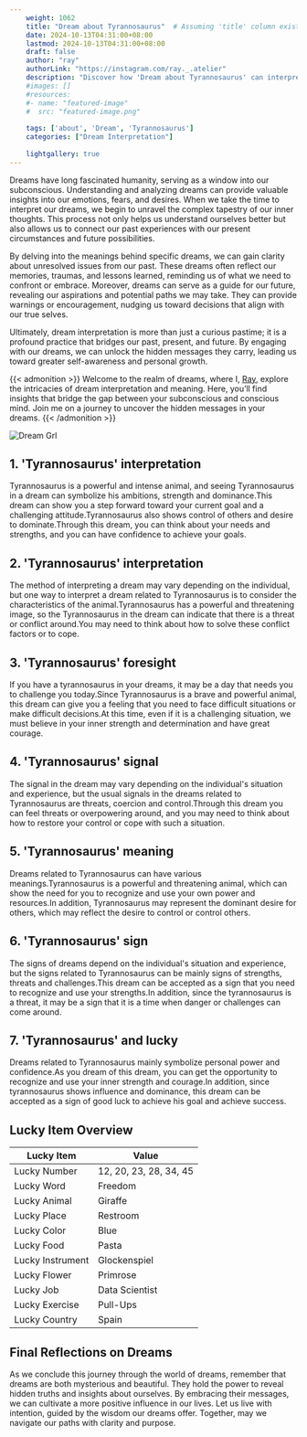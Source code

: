```yaml
---
    weight: 1062
    title: "Dream about Tyrannosaurus"  # Assuming 'title' column exists
    date: 2024-10-13T04:31:00+08:00
    lastmod: 2024-10-13T04:31:00+08:00
    draft: false
    author: "ray"
    authorLink: "https://instagram.com/ray._.atelier"
    description: "Discover how 'Dream about Tyrannosaurus' can interpret your future and uncover its significant meanings in your life."
    #images: []
    #resources:
    #- name: "featured-image"
    #  src: "featured-image.png"
    
    tags: ['about', 'Dream', 'Tyrannosaurus']
    categories: ["Dream Interpretation"]
    
    lightgallery: true
---
```

    
Dreams have long fascinated humanity, serving as a window into our subconscious. Understanding and analyzing dreams can provide valuable insights into our emotions, fears, and desires. When we take the time to interpret our dreams, we begin to unravel the complex tapestry of our inner thoughts. This process not only helps us understand ourselves better but also allows us to connect our past experiences with our present circumstances and future possibilities.

By delving into the meanings behind specific dreams, we can gain clarity about unresolved issues from our past. These dreams often reflect our memories, traumas, and lessons learned, reminding us of what we need to confront or embrace. Moreover, dreams can serve as a guide for our future, revealing our aspirations and potential paths we may take. They can provide warnings or encouragement, nudging us toward decisions that align with our true selves.

Ultimately, dream interpretation is more than just a curious pastime; it is a profound practice that bridges our past, present, and future. By engaging with our dreams, we can unlock the hidden messages they carry, leading us toward greater self-awareness and personal growth.

{{< admonition >}}
Welcome to the realm of dreams, where I, [Ray](https://instagram.com/ray._.atelier), explore the intricacies of dream interpretation and meaning. Here, you’ll find insights that bridge the gap between your subconscious and conscious mind. Join me on a journey to uncover the hidden messages in your dreams.
{{< /admonition >}}

![Dream Grl](https://cdn.pixabay.com/photo/2017/11/02/03/35/gothic-2910057_1280.jpg "Dream Grl")

## 1. 'Tyrannosaurus' interpretation
Tyrannosaurus is a powerful and intense animal, and seeing Tyrannosaurus in a dream can symbolize his ambitions, strength and dominance.This dream can show you a step forward toward your current goal and a challenging attitude.Tyrannosaurus also shows control of others and desire to dominate.Through this dream, you can think about your needs and strengths, and you can have confidence to achieve your goals.

## 2. 'Tyrannosaurus' interpretation
The method of interpreting a dream may vary depending on the individual, but one way to interpret a dream related to Tyrannosaurus is to consider the characteristics of the animal.Tyrannosaurus has a powerful and threatening image, so the Tyrannosaurus in the dream can indicate that there is a threat or conflict around.You may need to think about how to solve these conflict factors or to cope.

## 3. 'Tyrannosaurus' foresight
If you have a tyrannosaurus in your dreams, it may be a day that needs you to challenge you today.Since Tyrannosaurus is a brave and powerful animal, this dream can give you a feeling that you need to face difficult situations or make difficult decisions.At this time, even if it is a challenging situation, we must believe in your inner strength and determination and have great courage.

## 4. 'Tyrannosaurus' signal
The signal in the dream may vary depending on the individual's situation and experience, but the usual signals in the dreams related to Tyrannosaurus are threats, coercion and control.Through this dream you can feel threats or overpowering around, and you may need to think about how to restore your control or cope with such a situation.

## 5. 'Tyrannosaurus' meaning
Dreams related to Tyrannosaurus can have various meanings.Tyrannosaurus is a powerful and threatening animal, which can show the need for you to recognize and use your own power and resources.In addition, Tyrannosaurus may represent the dominant desire for others, which may reflect the desire to control or control others.

## 6. 'Tyrannosaurus' sign
The signs of dreams depend on the individual's situation and experience, but the signs related to Tyrannosaurus can be mainly signs of strengths, threats and challenges.This dream can be accepted as a sign that you need to recognize and use your strengths.In addition, since the tyrannosaurus is a threat, it may be a sign that it is a time when danger or challenges can come around.

## 7. 'Tyrannosaurus' and lucky
Dreams related to Tyrannosaurus mainly symbolize personal power and confidence.As you dream of this dream, you can get the opportunity to recognize and use your inner strength and courage.In addition, since tyrannosaurus shows influence and dominance, this dream can be accepted as a sign of good luck to achieve his goal and achieve success.

## Lucky Item Overview
| Lucky Item          | Value              |
|---------------|--------------------|
| Lucky Number        | 12, 20, 23, 28, 34, 45  |
| Lucky Word          | Freedom |
| Lucky Animal        | Giraffe |
| Lucky Place         | Restroom     |
| Lucky Color         | Blue     |
| Lucky Food          | Pasta      |
| Lucky Instrument    | Glockenspiel |
| Lucky Flower        | Primrose    |
| Lucky Job           | Data Scientist       |
| Lucky Exercise      | Pull-Ups  |
| Lucky Country       | Spain    |


##  Final Reflections on Dreams

As we conclude this journey through the world of dreams, remember that dreams are both mysterious and beautiful. They hold the power to reveal hidden truths and insights about ourselves. By embracing their messages, we can cultivate a more positive influence in our lives. Let us live with intention, guided by the wisdom our dreams offer. Together, may we navigate our paths with clarity and purpose.

